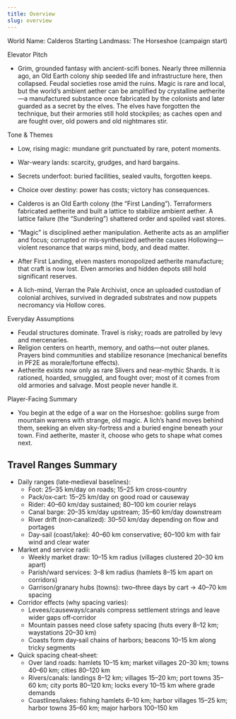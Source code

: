```yaml
---
title: Overview
slug: overview
---
```


World Name: Calderos
Starting Landmass: The Horseshoe (campaign start)

Elevator Pitch
- Grim, grounded fantasy with ancient-scifi bones. Nearly three millennia ago, an Old Earth colony ship seeded life and infrastructure here, then collapsed. Feudal societies rose amid the ruins. Magic is rare and local, but the world’s ambient aether can be amplified by crystalline aetherite—a manufactured substance once fabricated by the colonists and later guarded as a secret by the elves. The elves have forgotten the technique, but their armories still hold stockpiles; as caches open and are fought over, old powers and old nightmares stir.

Tone & Themes
- Low, rising magic: mundane grit punctuated by rare, potent moments.
- War-weary lands: scarcity, grudges, and hard bargains.
- Secrets underfoot: buried facilities, sealed vaults, forgotten keeps.
- Choice over destiny: power has costs; victory has consequences.

- Calderos is an Old Earth colony (the “First Landing”). Terraformers fabricated aetherite and built a lattice to stabilize ambient aether. A lattice failure (the “Sundering”) shattered order and spoiled vast stores.
- “Magic” is disciplined aether manipulation. Aetherite acts as an amplifier and focus; corrupted or mis‑synthesized aetherite causes Hollowing—violent resonance that warps mind, body, and dead matter.
- After First Landing, elven masters monopolized aetherite manufacture; that craft is now lost. Elven armories and hidden depots still hold significant reserves.
- A lich-mind, Verran the Pale Archivist, once an uploaded custodian of colonial archives, survived in degraded substrates and now puppets necromancy via Hollow cores.

Everyday Assumptions
- Feudal structures dominate. Travel is risky; roads are patrolled by levy and mercenaries.
- Religion centers on hearth, memory, and oaths—not outer planes. Prayers bind communities and stabilize resonance (mechanical benefits in PF2E as morale/fortune effects).
- Aetherite exists now only as rare Slivers and near-mythic Shards. It is rationed, hoarded, smuggled, and fought over; most of it comes from old armories and salvage. Most people never handle it.

Player-Facing Summary
- You begin at the edge of a war on the Horseshoe: goblins surge from mountain warrens with strange, old magic. A lich’s hand moves behind them, seeking an elven sky-fortress and a buried engine beneath your town. Find aetherite, master it, choose who gets to shape what comes next.

## Travel Ranges Summary
- Daily ranges (late‑medieval baselines):
  - Foot: 25–35 km/day on roads; 15–25 km cross‑country
  - Pack/ox‑cart: 15–25 km/day on good road or causeway
  - Rider: 40–60 km/day sustained; 80–100 km courier relays
  - Canal barge: 20–35 km/day upstream; 35–60 km/day downstream
  - River drift (non‑canalized): 30–50 km/day depending on flow and portages
  - Day‑sail (coast/lake): 40–60 km conservative; 60–100 km with fair wind and clear water
- Market and service radii:
  - Weekly market draw: 10–15 km radius (villages clustered 20–30 km apart)
  - Parish/ward services: 3–8 km radius (hamlets 8–15 km apart on corridors)
  - Garrison/granary hubs (towns): two–three days by cart → 40–70 km spacing
- Corridor effects (why spacing varies):
  - Levees/causeways/canals compress settlement strings and leave wider gaps off‑corridor
  - Mountain passes need close safety spacing (huts every 8–12 km; waystations 20–30 km)
  - Coasts form day‑sail chains of harbors; beacons 10–15 km along tricky segments
- Quick spacing cheat‑sheet:
  - Over land roads: hamlets 10–15 km; market villages 20–30 km; towns 40–60 km; cities 80–120 km
  - Rivers/canals: landings 8–12 km; villages 15–20 km; port towns 35–60 km; city ports 80–120 km; locks every 10–15 km where grade demands
  - Coastlines/lakes: fishing hamlets 6–10 km; harbor villages 15–25 km; harbor towns 35–60 km; major harbors 100–150 km
